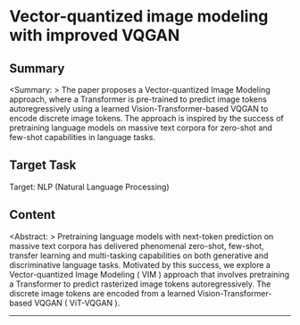 # Vector-quantized image modeling with improved VQGAN

## Summary

<Summary: > The paper proposes a Vector-quantized Image Modeling approach, where a Transformer is pre-trained to predict image tokens autoregressively using a learned Vision-Transformer-based VQGAN to encode discrete image tokens. The approach is inspired by the success of pretraining language models on massive text corpora for zero-shot and few-shot capabilities in language tasks.


## Target Task

Target: NLP (Natural Language Processing)

## Content

<Abstract: > Pretraining language models with next-token prediction on massive text corpora has delivered phenomenal zero-shot, few-shot, transfer learning and multi-tasking capabilities on both generative and discriminative language tasks. Motivated by this success, we explore a Vector-quantized Image Modeling ( VIM ) approach that involves pretraining a Transformer to predict rasterized image tokens autoregressively. The discrete image tokens are encoded from a learned Vision-Transformer-based VQGAN ( ViT-VQGAN ).



---

